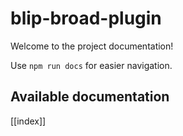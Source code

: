 # blip-broad-plugin

Welcome to the project documentation!

Use `npm run docs` for easier navigation.

## Available documentation

[[index]]
